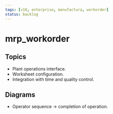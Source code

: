 ```yaml
---
tags: [v18, enterprise, manufactura, workorder]
status: backlog
---
```

# mrp_workorder

## Topics
- Plant operations interface.
- Worksheet configuration.
- Integration with time and quality control.

## Diagrams
- Operator sequence -> completion of operation.






